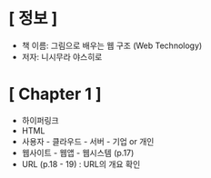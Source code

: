 # **[ 정보 ]**
- 책 이름: 그림으로 배우는 웹 구조 (Web Technology)
- 저자: 니시무라 야스히로

# **[ Chapter 1 ]**
- 하이퍼링크
- HTML
- 사용자 - 클라우드 - 서버 - 기업 or 개인
- 웹사이트 - 웹앱 - 웹시스템 (p.17)
- URL (p.18 - 19) : URL의 개요 확인